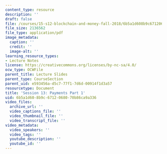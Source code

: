 ```yaml
---
content_type: resource
description: ''
draft: false
file: /courses/15-s12-blockchain-and-money-fall-2018/6b5a1d608b9c6712068070b86ca9a336_MIT15_S12F18_ses13.pdf
file_size: 2136562
file_type: application/pdf
image_metadata:
  caption: ''
  credit: ''
  image-alt: ''
learning_resource_types:
- Lecture Notes
license: https://creativecommons.org/licenses/by-nc-sa/4.0/
ocw_type: OCWFile
parent_title: Lecture Slides
parent_type: CourseSection
parent_uid: e593456a-d5c7-77f1-7d6d-00914f1d3a57
resourcetype: Document
title: 'Session 13: Payments Part 1'
uid: 6b5a1d60-8b9c-6712-0680-70b86ca9a336
video_files:
  archive_url: ''
  video_captions_file: ''
  video_thumbnail_file: ''
  video_transcript_file: ''
video_metadata:
  video_speakers: ''
  video_tags: ''
  youtube_description: ''
  youtube_id: ''
---
```

